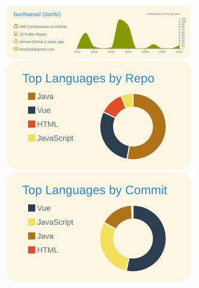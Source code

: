 ![](https://raw.githubusercontent.com/buchaesal/buchaesal/main/profile-summary-card-output/solarized/0-profile-details.svg)
![](https://raw.githubusercontent.com/buchaesal/buchaesal/main/profile-summary-card-output/solarized/1-repos-per-language.svg)
![](https://raw.githubusercontent.com/buchaesal/buchaesal/main/profile-summary-card-output/solarized/2-most-commit-language.svg)
